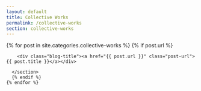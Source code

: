 ```yaml
---
layout: default
title: Collective Works
permalink: /collective-works
section: collective-works
---
```


<div class="blog-container">
    {% for post in site.categories.collective-works %}
      {% if post.url %}
      <section class="{{ post.title }}">
        <div class="section-container">
        <a href="{{ post.url }}" class="post-url">
          <img src="{{- post.image | relative_url -}}" alt="" class="post-featured-images">
        </a>
      </div>

        <div class="blog-title"><a href="{{ post.url }}" class="post-url">{{ post.title }}</a></div>

      </section>
      {% endif %}
    {% endfor %}
</div>
